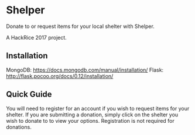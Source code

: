 # Shelper
Donate to or request items for your local shelter with Shelper.

A HackRice 2017 project.

## Installation
MongoDB: https://docs.mongodb.com/manual/installation/
Flask: http://flask.pocoo.org/docs/0.12/installation/

## Quick Guide
You will need to register for an account if you wish to request items for your shelter. If you are submitting a donation, simply click on the shelter you wish to donate to to view your options. Registration is not required for donations.

